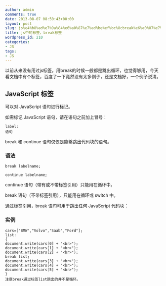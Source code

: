 ```yaml
---
author: admin
comments: true
date: 2013-08-07 08:50:43+00:00
layout: post
slug: js%e4%b8%ad%e7%9a%84%e6%a0%87%e7%ad%be%ef%bc%8cbreak%e6%a0%87%e7%ad%be
title: js中的标签，break标签
wordpress_id: 210
categories:
- JS
tags:
- JS
---
```


以前从来没有用过js标签，用break的时候一般都是跳出循环，也觉得够用，今天看文档中有个标签，百度了一下竟然没有太多例子，还是文档好，一个例子说清。


## JavaScript 标签


可以对 JavaScript 语句进行标记。

如需标记 JavaScript 语句，请在语句之前加上冒号：

    
    label:
    语句


break 和 continue 语句仅仅是能够跳出代码块的语句。


### 语法



    
    break labelname;
    
    continue labelname;


continue 语句（带有或不带标签引用）只能用在循环中。

break 语句（不带标签引用），只能用在循环或 switch 中。

通过标签引用，break 语句可用于跳出任何 JavaScript 代码块：


### 实例



    
    cars=["BMW","Volvo","Saab","Ford"];
    list:
    {
    document.write(cars[0] + "<br>");
    document.write(cars[1] + "<br>");
    document.write(cars[2] + "<br>");
    break list;
    document.write(cars[3] + "<br>");
    document.write(cars[4] + "<br>");
    document.write(cars[5] + "<br>");
    }
    注意break通过标签list跳出的并不是循环。
